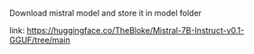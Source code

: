 Download mistral model and store it in model folder

link: https://huggingface.co/TheBloke/Mistral-7B-Instruct-v0.1-GGUF/tree/main
